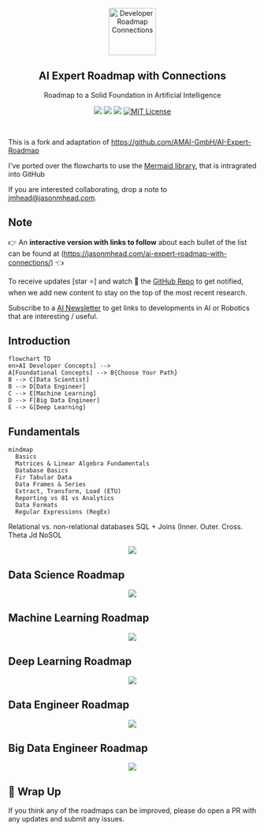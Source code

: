 <p align="center">
  <a href="https://github.com/jasonmhead/AI-Expert-Roadmap-Connections">
    <img src="https://jasonmhead.com/wp-content/uploads/2023/05/00301-1709815115-network-glowing-blue-plasma-background.png" alt="Developer Roadmap Connections" width="96" height="96">
  </a>
  <h2 align="center">AI Expert Roadmap with Connections</h2>
  <p align="center">Roadmap to a Solid Foundation in Artificial Intelligence</p>
  <p align="center">
      <a href="https://twitter.com/home?status=https://github.com/jasonmhead/AI-Expert-Roadmap-Connections Roadmap to becoming an Artificial Intelligence Expert with Connections" target="_blank"><img src="https://img.shields.io/badge/tweet-blue.svg?logo=twitter&logoColor=white" style="display: inherit;"/></a>
      <a href="https://www.linkedin.com/shareArticle?mini=true&url=https://github.com/jasonmhead/AI-Expert-Roadmap-Connections&title=&summary=Roadmap to becoming an Artificial Intelligence Expert with Connections&source=" target="_blank"><img src="https://img.shields.io/badge/post-blue.svg?logo=linkedin&logoColor=white" style="display: inherit;"/></a>
      <a href="https://github.com/jasonmhead/AI-Expert-Roadmap-Connections"><img src="https://img.shields.io/badge/Roadmap-AI-yellowgreen.svg" style="display: inherit;"/></a>
<a href="https://opensource.org/licenses/MIT/" target="_blank"><img alt="MIT License" src="https://img.shields.io/badge/License-MIT-blue.svg" style="display: inherit;"/></a>
  </p>
  <br>
</p>

This is a fork and adaptation of https://github.com/AMAI-GmbH/AI-Expert-Roadmap

I've ported over the flowcharts to use the [Mermaid library](https://mermaid.js.org), that is intragrated into GitHub

If you are interested collaborating, drop a note to [jmhead@jasonmhead.com](mailto:jmhead@jasonmhead.com).


## Note

👉 An **interactive version with links to follow** about each bullet of the list can be found at (https://jasonmhead.com/ai-expert-roadmap-with-connections/) 👈

To receive updates [star :star:] and watch :eyes: the [GitHub Repo](https://github.com/jasonmhead/AI-Expert-Roadmap-Connections) to get notified, when we add new content to stay on the top of the most recent research.

Subscribe to a [AI Newsletter](https://jasonmhead.com) to get links to developments in AI or Robotics that are interesting / useful. 

## Introduction

```mermaid
flowchart TD
en>AI Developer Concepts] --> 
A[Foundational Concepts] --> B{Choose Your Path} 
B --> C[Data Scientist] 
B --> D[Data Engineer]
C --> E[Machine Learning]
D --> F[Big Data Engineer]
E --> G[Deep Learning]
```

## Fundamentals

```mermaid
mindmap
  Basics
  Matrices & Linear Algebra Fundamentals
  Database Basics
  Fir Tabular Data
  Data Frames & Series
  Extract, Transform, Load (ETU)
  Reporting vs 81 vs Analytics
  Data Formats
  Regular Expressions (RegEx)
```

Relational vs. non-relational databases 
SQL + Joins (Inner. Outer. Cross. Theta Jd 
NoSOL 

<p align="center">
  <a href="https://i.am.ai/roadmap#fundamentals?utm_source=GitHub&utm_medium=Referral&utm_campaign=AI+Expert+Roadmap+Fundamentals" target="_blank">
      <img src="./images/fundamentals.svg"/>
  </a>
</p>

## Data Science Roadmap

<p align="center">
  <a href="https://i.am.ai/roadmap#data-science-roadmap?utm_source=GitHub&utm_medium=Referral&utm_campaign=AI+Expert+Roadmap+DataScience" target="_blank">
      <img src="./images/datascience.svg"/>
  </a>
</p>

## Machine Learning Roadmap

<p align="center">
  <a href="https://i.am.ai/roadmap#machine-learning-roadmap?utm_source=GitHub&utm_medium=Referral&utm_campaign=AI+Expert+Roadmap+MachineLearning" target="_blank">
      <img src="./images/machine_learning.svg"/>
  </a>
</p>

## Deep Learning Roadmap

<p align="center">
  <a href="https://i.am.ai/roadmap#deep-learning-roadmap?utm_source=GitHub&utm_medium=Referral&utm_campaign=AI+Expert+Roadmap+DeepLearning" target="_blank">
      <img src="./images/deep_learning.svg"/>
  </a>
</p>

## Data Engineer Roadmap

<p align="center">
  <a href="https://i.am.ai/roadmap#data-engineer-roadmap?utm_source=GitHub&utm_medium=Referral&utm_campaign=AI+Expert+Roadmap+DataEngineer" target="_blank">
      <img src="./images/data_engineer.svg"/>
  </a>
</p>

## Big Data Engineer Roadmap

<p align="center">
  <a href="https://i.am.ai/roadmap#big-data-engineer-roadmap?utm_source=GitHub&utm_medium=Referral&utm_campaign=AI+Expert+Roadmap+BigDataEngineer" target="_blank">
      <img src="./images/big_data_engineer.svg"/>
  </a>
</p>

## 🚦 Wrap Up

If you think any of the roadmaps can be improved, please do open a PR with any updates and submit any issues. 

